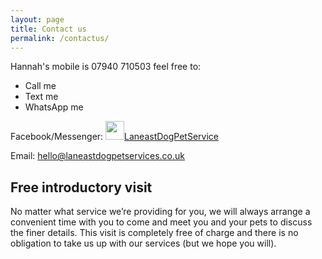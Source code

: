 ```yaml
---
layout: page
title: Contact us
permalink: /contactus/
---
```

Hannah's mobile is 07940 710503 feel free to:
  - Call me
  - Text me
  - WhatsApp me
  
Facebook/Messenger: <a href="https://www.facebook.com/laneastdogpetservice"><img src="/assets/images/facebook.png" style="width:30px">LaneastDogPetService</a>

Email: [hello@laneastdogpetservices.co.uk](mailto:hello@laneastdogpetservices.co.uk)

## Free introductory visit
No matter what service we’re providing for you, we will always arrange a convenient time with you to come and meet you and your pets to discuss the finer details. This visit is completely free of charge and there is no obligation to take us up with our services (but we hope you will). 
